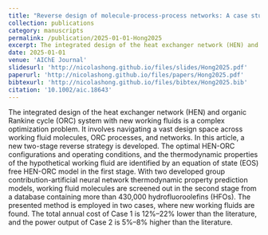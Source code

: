 ```yaml
---
title: "Reverse design of molecule-process-process networks: A case study from HEN-ORC system"
collection: publications
category: manuscripts
permalink: /publication/2025-01-01-Hong2025
excerpt: The integrated design of the heat exchanger network (HEN) and organic Rankine cycle (ORC) system with new working fluids is a complex optimization problem. It involves navigating a vast design space across working fluid molecules, ORC processes, and networks. In this article, a new two-stage reverse strategy is developed. The optimal HEN-ORC configurations and operating conditions, and the thermodynamic properties of the hypothetical working fluid are identified by an equation of state (EOS) free HEN-ORC model in the first stage. With two developed group contribution-artificial neural network thermodynamic property prediction models, working fluid molecules are screened out in the second stage from a database containing more than 430,000 hydrofluoroolefins (HFOs). The presented method is employed in two cases, where new working fluids are found. The total annual cost of Case 1 is 12\%–22\% lower than the literature, and the power output of Case 2 is 5\%–8\% higher than the literature.
date: 2025-01-01
venue: 'AIChE Journal'
slidesurl: 'http://nicolashong.github.io/files/slides/Hong2025.pdf'
paperurl: 'http://nicolashong.github.io/files/papers/Hong2025.pdf'
bibtexurl: 'http://nicolashong.github.io/files/bibtex/Hong2025.bib'
citation: '10.1002/aic.18643'
---
```


The integrated design of the heat exchanger network (HEN) and organic Rankine cycle (ORC) system with new working fluids is a complex optimization problem. It involves navigating a vast design space across working fluid molecules, ORC processes, and networks. In this article, a new two-stage reverse strategy is developed. The optimal HEN-ORC configurations and operating conditions, and the thermodynamic properties of the hypothetical working fluid are identified by an equation of state (EOS) free HEN-ORC model in the first stage. With two developed group contribution-artificial neural network thermodynamic property prediction models, working fluid molecules are screened out in the second stage from a database containing more than 430,000 hydrofluoroolefins (HFOs). The presented method is employed in two cases, where new working fluids are found. The total annual cost of Case 1 is 12\%–22\% lower than the literature, and the power output of Case 2 is 5\%–8\% higher than the literature.
